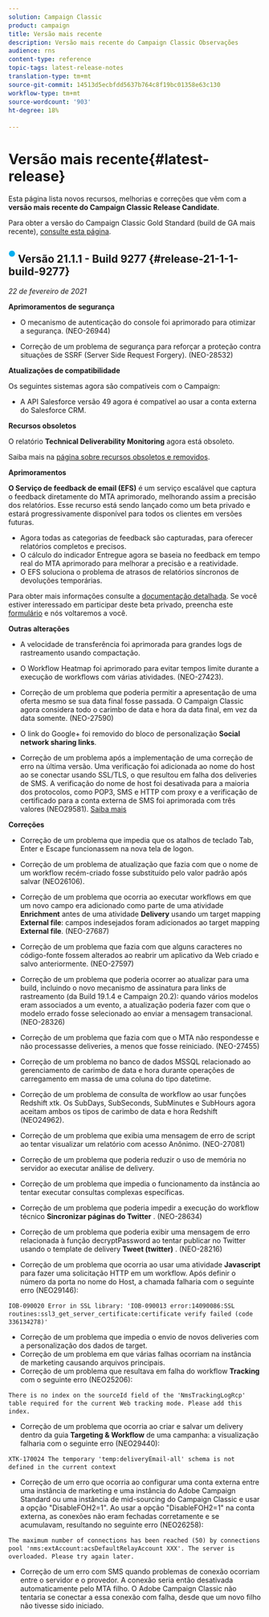 ```yaml
---
solution: Campaign Classic
product: campaign
title: Versão mais recente
description: Versão mais recente do Campaign Classic Observações
audience: rns
content-type: reference
topic-tags: latest-release-notes
translation-type: tm+mt
source-git-commit: 14513d5ecbfdd5637b764c8f19bc01358e63c130
workflow-type: tm+mt
source-wordcount: '903'
ht-degree: 18%

---
```



# Versão mais recente{#latest-release}

Esta página lista novos recursos, melhorias e correções que vêm com a **versão mais recente do Campaign Classic Release Candidate**.

Para obter a versão do Campaign Classic Gold Standard (build de GA mais recente), [consulte esta página](../../rn/using/gold-standard.md).

## ![](assets/do-not-localize/blue_2.png) Versão 21.1.1 - Build 9277 {#release-21-1-1-build-9277}

_22 de fevereiro de 2021_

**Aprimoramentos de segurança**

* O mecanismo de autenticação do console foi aprimorado para otimizar a segurança. (NEO-26944)



* Correção de um problema de segurança para reforçar a proteção contra situações de SSRF (Server Side Request Forgery). (NEO-28532)




**Atualizações de compatibilidade**

Os seguintes sistemas agora são compatíveis com o Campaign:

* A API Salesforce versão 49 agora é compatível ao usar a conta externa do Salesforce CRM.

**Recursos obsoletos**

O relatório **Technical Deliverability Monitoring** agora está obsoleto.

Saiba mais na [página sobre recursos obsoletos e removidos](../../rn/using/deprecated-features.md).

**Aprimoramentos**

**O Serviço de feedback de email (EFS)** é um serviço escalável que captura o feedback diretamente do MTA aprimorado, melhorando assim a precisão dos relatórios. Esse recurso está sendo lançado como um beta privado e estará progressivamente disponível para todos os clientes em versões futuras.

* Agora todas as categorias de feedback são capturadas, para oferecer relatórios completos e precisos.
* O cálculo do indicador Entregue agora se baseia no feedback em tempo real do MTA aprimorado para melhorar a precisão e a reatividade.
* O EFS soluciona o problema de atrasos de relatórios síncronos de devoluções temporárias.

Para obter mais informações consulte a [documentação detalhada](../../delivery/using/sending-with-enhanced-mta.md#efs).
Se você estiver interessado em participar deste beta privado, preencha este [formulário](https://forms.office.com/Pages/ResponsePage.aspx?id=Wht7-jR7h0OUrtLBeN7O4Rol2vQGupxItW9_BerXV6VUQTJPN1Q5WUI4OFNTWkYzQjg3WllUSDAxWi4u) e nós voltaremos a você.

**Outras alterações**

* A velocidade de transferência foi aprimorada para grandes logs de rastreamento usando compactação.
* O Workflow Heatmap foi aprimorado para evitar tempos limite durante a execução de workflows com várias atividades. (NEO-27423).
* Correção de um problema que poderia permitir a apresentação de uma oferta mesmo se sua data final fosse passada. O Campaign Classic agora considera todo o carimbo de data e hora da data final, em vez da data somente. (NEO-27590)



* O link do Google+ foi removido do bloco de personalização **Social network sharing links**.
* Correção de um problema após a implementação de uma correção de erro na última versão. Uma verificação foi adicionada ao nome do host ao se conectar usando SSL/TLS, o que resultou em falha dos deliveries de SMS. A verificação do nome de host foi desativada para a maioria dos protocolos, como POP3, SMS e HTTP com proxy e a verificação de certificado para a conta externa de SMS foi aprimorada com três valores (NEO29581). [Saiba mais](../../delivery/using/sms-protocol.md#skip-tls)

**Correções**

* Correção de um problema que impedia que os atalhos de teclado Tab, Enter e Escape funcionassem na nova tela de logon.
* Correção de um problema de atualização que fazia com que o nome de um workflow recém-criado fosse substituído pelo valor padrão após salvar (NEO26106).
* Correção de um problema que ocorria ao executar workflows em que um novo campo era adicionado como parte de uma atividade **Enrichment** antes de uma atividade **Delivery** usando um target mapping **External file**: campos indesejados foram adicionados ao target mapping **External file**. (NEO-27687)



* Correção de um problema que fazia com que alguns caracteres no código-fonte fossem alterados ao reabrir um aplicativo da Web criado e salvo anteriormente. (NEO-27597)



* Correção de um problema que poderia ocorrer ao atualizar para uma build, incluindo o novo mecanismo de assinatura para links de rastreamento (da Build 19.1.4 e Campaign 20.2): quando vários modelos eram associados a um evento, a atualização poderia fazer com que o modelo errado fosse selecionado ao enviar a mensagem transacional. (NEO-28326)



* Correção de um problema que fazia com que o MTA não respondesse e não processasse deliveries, a menos que fosse reiniciado. (NEO-27455)



* Correção de um problema no banco de dados MSSQL relacionado ao gerenciamento de carimbo de data e hora durante operações de carregamento em massa de uma coluna do tipo datetime.
* Correção de um problema de consulta de workflow ao usar funções Redshift xtk. Os SubDays, SubSeconds, SubMinutes e SubHours agora aceitam ambos os tipos de carimbo de data e hora Redshift (NEO24962).
* Correção de um problema que exibia uma mensagem de erro de script ao tentar visualizar um relatório com acesso Anônimo. (NEO-27081)



* Correção de um problema que poderia reduzir o uso de memória no servidor ao executar análise de delivery.
* Correção de um problema que impedia o funcionamento da instância ao tentar executar consultas complexas específicas.
* Correção de um problema que poderia impedir a execução do workflow técnico **Sincronizar páginas do Twitter** . (NEO-28634)



* Correção de um problema que poderia exibir uma mensagem de erro relacionada à função decryptPassword ao tentar publicar no Twitter usando o template de delivery **Tweet (twitter)** . (NEO-28216)



* Correção de um problema que ocorria ao usar uma atividade **Javascript** para fazer uma solicitação HTTP em um workflow. Após definir o número da porta no nome do Host, a chamada falharia com o seguinte erro (NEO29146):

```
IOB-090020 Error in SSL library: 'IOB-090013 error:14090086:SSL routines:ssl3_get_server_certificate:certificate verify failed (code 336134278)'
```

* Correção de um problema que impedia o envio de novos deliveries com a personalização dos dados de target.
* Correção de um problema em que várias falhas ocorriam na instância de marketing causando arquivos principais.
* Correção de um problema que resultava em falha do workflow **Tracking** com o seguinte erro (NEO25206):

```
There is no index on the sourceId field of the 'NmsTrackingLogRcp' table required for the current Web tracking mode. Please add this index.
```

* Correção de um problema que ocorria ao criar e salvar um delivery dentro da guia **Targeting &amp; Workflow** de uma campanha: a visualização falharia com o seguinte erro (NEO29440):

```
XTK-170024 The temporary 'temp:deliveryEmail-all' schema is not defined in the current context
```

* Correção de um erro que ocorria ao configurar uma conta externa entre uma instância de marketing e uma instância do Adobe Campaign Standard ou uma instância de mid-sourcing do Campaign Classic e usar a opção &quot;DisableFOH2=1&quot;. Ao usar a opção &quot;DisableFOH2=1&quot; na conta externa, as conexões não eram fechadas corretamente e se acumulavam, resultando no seguinte erro (NEO26258):

```
The maximum number of connections has been reached (50) by connections pool 'nms:extAccount:acsDefaultRelayAccount XXX'. The server is overloaded. Please try again later.
```

* Correção de um erro com SMS quando problemas de conexão ocorriam entre o servidor e o provedor. A conexão seria então desativada automaticamente pelo MTA filho. O Adobe Campaign Classic não tentaria se conectar a essa conexão com falha, desde que um novo filho não tivesse sido iniciado.
